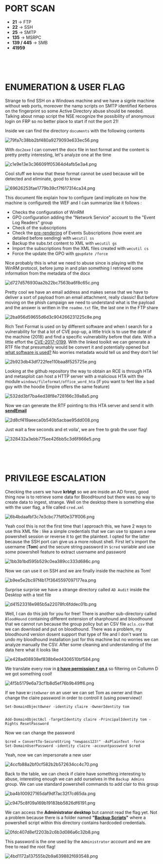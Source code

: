 # PORT SCAN
* **21** &#8594; FTP
* **22** &#8594; SSH
* **25** &#8594; SMTP
* **135** &#8594; MSRPC
* **139 / 445** &#8594; SMB
* **41959**

<br><br><br>

# ENUMERATION & USER FLAG
Strange to find SSH on a Windows machine and we have a signle machine without web ports, moreover the namp scripts on SMTP identified Kerberos on the fingerprint so some Active Directory abuse should be needed. Talking about nmap script the NSE recognize the possibility of anonymous login on FRP so no better place to start if not the port 21!

Inside we can find the directory `documents` with the following contents

![79fa7c38bb2bf480a9279093e633ec56.png](img/79fa7c38bb2bf480a9279093e633ec56.png)

With `doc2exe` I can convert the docx file in text format and the content is pretty pretty interesting, let's analyze one at the time

![c1e9e13e3c366091f05364d4afb5e3a4.png](img/c1e9e13e3c366091f05364d4afb5e3a4.png)

Cool stuff we know that these format cannot be used because will be detected and eliminate, good to know

![69626253fae1779b39cf7f617314ca34.png](img/69626253fae1779b39cf7f617314ca34.png)

This document file explain how to configure (and implicate on how the machine is configured) the WEF and I can summarize like it follows :

 *  Checks the configuration of WinRM
 *  GPO configuration adding the "Network Service" account to the "Event Log Readers" group
 *  Check of the subscriptions
 *   Check the <u>pre-rendering</u> of Events Subscriptions (how event are detailed before sending) with `wecutil ss`
 *   Backup the subs.txt content to XML with `wecutil gs`
 *   Import the subscriptions from the XML files created with `wecutil cs`
 *   Force the update the GPO with `gpupdate /force`

Nice probably this is what we need to abuse since is playing with the WinRM protocol, before jump in and plan something I retrieved some information from the metadata of the docx

![d727d576930aa2b22bc7563ba6f8c65c.png](img/d727d576930aa2b22bc7563ba6f8c65c.png)

Pretty cool we have an email address and makes sense that we have to deliver a sort of payload from an email attachment, really classic! But before moving on the phish campaign we need to understand what is the payload and the answer is written in the `readme.txt` file, the last one in the FTP share

![2ba956d59655d6d3c904266231225c8e.png](img/2ba956d59655d6d3c904266231225c8e.png)

Rich Text Format is used on by different software and when I search for a vulnerability for that a lot of CVE pop-up, a little trick is to use the date of the machine (2018) and find a specific vulnerability before that date. With a little effort the [CVE-2017-0199](https://github.com/bhdresh/CVE-2017-0199). With the linked toolkit we can generate a RTF file that presumably would be convert it and potentially opened but <u>what software is used?</u> No worries metadata would tell us and they don't lie!

![2b923db43df722fee110baa8f525725e.png](img/2b923db43df722fee110baa8f525725e.png)

Looking at the github repository the way to obtain an RCE is through HTA and metasploit can host a HTTP server with a malicious HTA with the module `windows/fileformat/office_word_hta` (if you want to feel like a bad guy with the hoodie Empire offers the same feature)

![532dd3bf7ba4ed38f8e728166c39a8a5.png](img/532dd3bf7ba4ed38f8e728166c39a8a5.png)

Now we can generate the RTF pointing to this HTA server and send it with  **<u>sendEmail</u>**

![2d8cf419aeeca0b540b5acbae95dd008.png](img/2d8cf419aeeca0b540b5acbae95dd008.png)

Just wait a few seconds and et voila', we are free to grab the user flag!

![328432a3ebb775ee426bb5c3d6f866e5.png](img/328432a3ebb775ee426bb5c3d6f866e5.png)

<br><br><br>

# PRIVILEGE ESCALATION
Checking the users we have **krbtgt** so we are inside an AD forest, good thing now is to retrieve some data for BloodHound but there was no way to create data to ingest, strange.
Well on the desktop there is something else with the user flag, a file called `cred.xml`

![6b4bdaafbf3c7e3cbc77fdf0e371f006.png](img/6b4bdaafbf3c7e3cbc77fdf0e371f006.png)

Yeah cool this is not the first time that I approach this, we have 2 ways to use this XML file : like a simple credentials that we can use to spawn a new powershell session or reverse it to get the plaintext. I opted for the latter because the SSH port can give us a more robust shell. 
First let's import the username (**Tom**) and the secure string password in `$cred` variable and use some powershell feature to extract username and password

![1bb3b1bd595b529c0ea389cc333d686c.png](img/1bb3b1bd595b529c0ea389cc333d686c.png)

Now we can use it on SSH and we are finally inside the machine as Tom!

![b9ee5e2bc97f4b17f3645597097177ea.png](img/b9ee5e2bc97f4b17f3645597097177ea.png)

Surprise surprise we have a strange directory called `AD Audit` inside the Desktop with a text file 

![d41523318e985b5a22078fc6fddec01b.png](img/d41523318e985b5a22078fc6fddec01b.png)

Well, I can do this job for you for free! There is another sub-directory called `BloodHound` containing different extension of sharphound and bloodhound that we cannot run because the group policy but an CSV file `acls.csv` that we can download and put on bloodhound. There was a problem, my bloodhound version dosent support that type of file and I don't want to undo my bloodhound installation just for this machine but no worries we can analyze manually the CSV. After some cleaning and understanding of the data here what it looks like

![e428ad08938ef838b6ed4306510bf584.png](img/e428ad08938ef838b6ed4306510bf584.png)

We translate every row in **<u>`D` have permission `F` on `A`</u>** so filtering on Collumn D we got something cool!

![4f5b5179e6a73cf1b8d5ef76b9b49ff6.png](img/4f5b5179e6a73cf1b8d5ef76b9b49ff6.png)

If we have `WriteOwner` on an user we can set Tom as owner and than change the claire password in order to controll it (using powerview)!

```
Set-DomainObjectOwner -identity claire -OwnerIdentity tom 


Add-DomainObjectAcl -TargetIdentity claire -PrincipalIdentity tom -Rights ResetPassword 
```

Now we can change the password

```
$cred = ConvertTo-SecureString "newpass123!" -AsPlainText -force
Set-DomainUserPassword -identity claire -accountpassword $cred

```

Yeah, now we can impersonate a new user

![4ccfb88a2bf0cf582b2b572634cc4c70.png](img/4ccfb88a2bf0cf582b2b572634cc4c70.png)

Back to the table, we can check if claire have something interesting to abuse, interesting enough we can add ourselves in the `Backup Admins` group.  We can use standard powershell commands to add clair to this group

![ba4b100927165daf9df7ac32f7cd65da.png](img/ba4b100927165daf9df7ac32f7cd65da.png)

![c9475c8f09a169b19183bb5826df6191.png](img/c9475c8f09a169b19183bb5826df6191.png)

We can access the **Administrator desktop** but cannot read the flag yet. Not a problem because there is a folder named **"<u>Backup Scripts</u>"** where a powershell script within this directory contains hardcoded credentials.

![0fdc407d8ef2203b2c6b3d086a6c32b8.png](img/0fdc407d8ef2203b2c6b3d086a6c32b8.png)

This password is the one used by the `Administrator` account and we are free to read the root flag!

![4bd1172a137555b2b9a639882f693548.png](img/4bd1172a137555b2b9a639882f693548.png)
